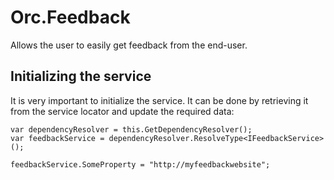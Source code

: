 # Orc.Feedback

Allows the user to easily get feedback from the end-user. 

## Initializing the service

It is very important to initialize the service. It can be done by retrieving it from the service locator and update the required data:

	var dependencyResolver = this.GetDependencyResolver();
	var feedbackService = dependencyResolver.ResolveType<IFeedbackService>();

	feedbackService.SomeProperty = "http://myfeedbackwebsite";